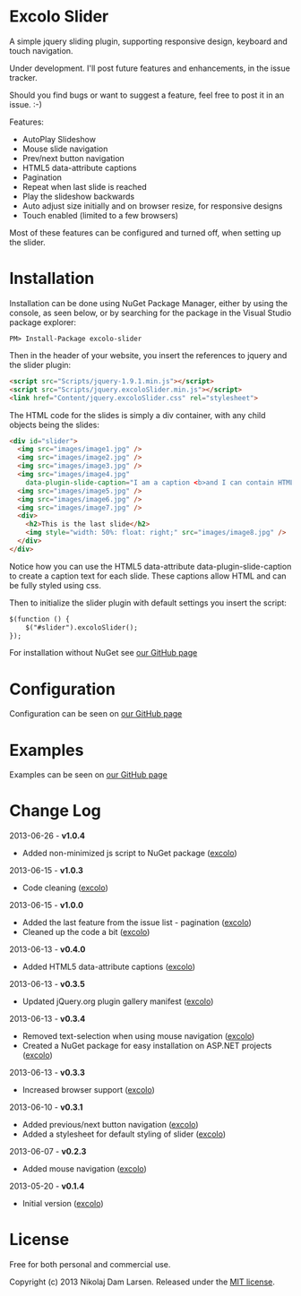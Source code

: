 Excolo Slider
============
A simple jquery sliding plugin, supporting responsive design, keyboard and touch navigation. 

Under development. 
I'll post future features and enhancements, in the issue tracker.

Should you find bugs or want to suggest a feature, feel free to post it in an issue. :-) 


Features:
- AutoPlay Slideshow
- Mouse slide navigation
- Prev/next button navigation
- HTML5 data-attribute captions
- Pagination
- Repeat when last slide is reached
- Play the slideshow backwards
- Auto adjust size initially and on browser resize, for responsive designs
- Touch enabled (limited to a few browsers)

Most of these features can be configured and turned off, when setting up the slider. 


Installation
============
Installation can be done using NuGet Package Manager, 
either by using the console, as seen below, or by searching for the package in the Visual Studio package explorer:
```
PM> Install-Package excolo-slider
```
Then in the header of your website, you insert the references to jquery and the slider plugin:
```html
<script src="Scripts/jquery-1.9.1.min.js"></script>
<script src="Scripts/jquery.excoloSlider.min.js"></script>
<link href="Content/jquery.excoloSlider.css" rel="stylesheet">
```
The HTML code for the slides is simply a div container, with any child objects being the slides:
```html
<div id="slider">
  <img src="images/image1.jpg" />
  <img src="images/image2.jpg" />
  <img src="images/image3.jpg" />
  <img src="images/image4.jpg" 
    data-plugin-slide-caption="I am a caption <b>and I can contain HTML.</b>" />
  <img src="images/image5.jpg" />
  <img src="images/image6.jpg" />
  <img src="images/image7.jpg" />
  <div>
    <h2>This is the last slide</h2>
    <img style="width: 50%: float: right;" src="images/image8.jpg" />
  </div>
</div>
```
Notice how you can use the HTML5 data-attribute data-plugin-slide-caption to create a caption text for each slide. 
These captions allow HTML and can be fully styled using css.

Then to initialize the slider plugin with default settings you insert the script:
```html
$(function () {
    $("#slider").excoloSlider();
});
```

For installation without NuGet see [our GitHub page](http://excolo.github.io/Excolo-Slider/)


Configuration
============
Configuration can be seen on [our GitHub page](http://excolo.github.io/Excolo-Slider/)


Examples
============
Examples can be seen on [our GitHub page](http://excolo.github.io/Excolo-Slider/)


Change Log
============

2013-06-26 - **v1.0.4**

* Added non-minimized js script to NuGet package ([excolo](https://github.com/excolo))

2013-06-15 - **v1.0.3**

* Code cleaning ([excolo](https://github.com/excolo))

2013-06-15 - **v1.0.0**

* Added the last feature from the issue list - pagination ([excolo](https://github.com/excolo))
* Cleaned up the code a bit ([excolo](https://github.com/excolo))

2013-06-13 - **v0.4.0**

* Added HTML5 data-attribute captions ([excolo](https://github.com/excolo))

2013-06-13 - **v0.3.5**

* Updated jQuery.org plugin gallery manifest ([excolo](https://github.com/excolo))

2013-06-13 - **v0.3.4**

* Removed text-selection when using mouse navigation ([excolo](https://github.com/excolo))
* Created a NuGet package for easy installation on ASP.NET projects ([excolo](https://github.com/excolo))

2013-06-13 - **v0.3.3**

* Increased browser support ([excolo](https://github.com/excolo))

2013-06-10 - **v0.3.1**

* Added previous/next button navigation ([excolo](https://github.com/excolo))
* Added a stylesheet for default styling of slider ([excolo](https://github.com/excolo))

2013-06-07 - **v0.2.3**

* Added mouse navigation ([excolo](https://github.com/excolo))

2013-05-20 - **v0.1.4**

* Initial version ([excolo](https://github.com/excolo))

License
============
Free for both personal and commercial use.

Copyright (c) 2013 Nikolaj Dam Larsen. Released under the [MIT license](https://github.com/Excolo/Excolo-Slider/blob/master/MIT-LICENSE).

